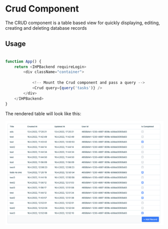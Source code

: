 # Crud Component

The CRUD component is a table based view for quickly displaying, editing, creating and deleting database records

## Usage

```javascript

function App() {
    return <IHPBackend requireLogin>
        <div className="container">
            
            <!-- Mount the Crud component and pass a query -->
            <Crud query={query('tasks')} />
        </div>
    </IHPBackend>
}

```

The rendered table will look like this:

![](screenshot.png)